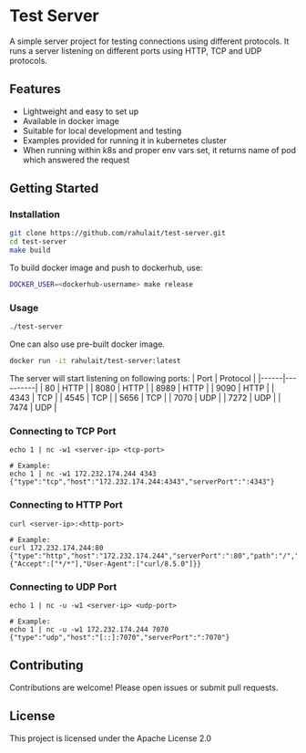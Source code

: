 # Test Server

A simple server project for testing connections using different protocols. It runs a server listening on different ports using HTTP, TCP and UDP protocols.

## Features

- Lightweight and easy to set up
- Available in docker image
- Suitable for local development and testing
- Examples provided for running it in kubernetes cluster
- When running within k8s and proper env vars set, it returns name of pod which answered the request

## Getting Started

### Installation

```bash
git clone https://github.com/rahulait/test-server.git
cd test-server
make build
```

To build docker image and push to dockerhub, use:
```bash
DOCKER_USER=<dockerhub-username> make release
```

### Usage

```bash
./test-server
```

One can also use pre-built docker image.
```bash
docker run -it rahulait/test-server:latest
```

The server will start listening on following ports:
| Port | Protocol |
|------|----------|
| 80   | HTTP     |
| 8080 | HTTP     |
| 8989 | HTTP     |
| 9090 | HTTP     |
| 4343 | TCP      |
| 4545 | TCP      |
| 5656 | TCP      |
| 7070 | UDP      |
| 7272 | UDP      |
| 7474 | UDP      |

### Connecting to TCP Port
```
echo 1 | nc -w1 <server-ip> <tcp-port>

# Example:
echo 1 | nc -w1 172.232.174.244 4343
{"type":"tcp","host":"172.232.174.244:4343","serverPort":":4343"}
```

### Connecting to HTTP Port
```
curl <server-ip>:<http-port>

# Example:
curl 172.232.174.244:80
{"type":"http","host":"172.232.174.244","serverPort":":80","path":"/","method":"GET","headers":{"Accept":["*/*"],"User-Agent":["curl/8.5.0"]}}
```

### Connecting to UDP Port
```
echo 1 | nc -u -w1 <server-ip> <udp-port>

# Example:
echo 1 | nc -u -w1 172.232.174.244 7070
{"type":"udp","host":"[::]:7070","serverPort":":7070"}
```

## Contributing

Contributions are welcome! Please open issues or submit pull requests.

## License

This project is licensed under the Apache License 2.0
